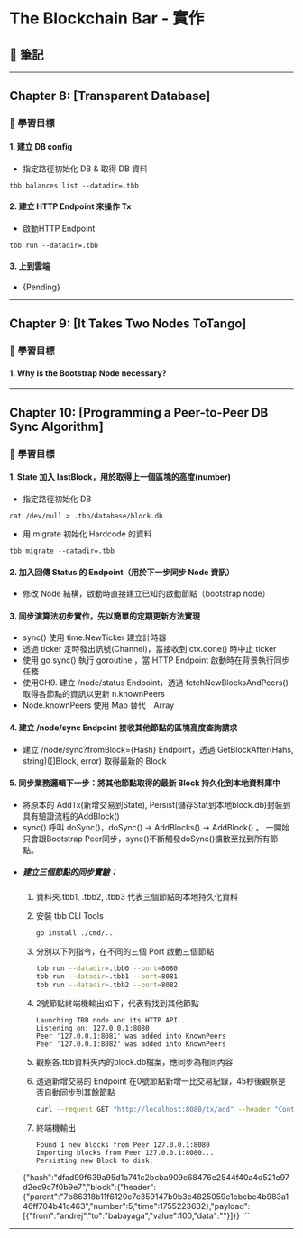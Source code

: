 # The Blockchain Bar - 實作

## 📝 筆記

---

## Chapter 8: [Transparent Database]

### 🎯 學習目標

#### 1. 建立 DB config
   - 指定路徑初始化 DB & 取得 DB 資料
   ```
   tbb balances list --datadir=.tbb
   ```

#### 2. 建立 HTTP Endpoint 來操作 Tx
   - 啟動HTTP Endpoint
   ```
   tbb run --datadir=.tbb
   ```

#### 3. 上到雲端
   - {Pending}

---

## Chapter 9: [It Takes Two Nodes ToTango]

### 🎯 學習目標

#### 1. Why is the Bootstrap Node necessary?

---

## Chapter 10: [Programming a Peer-to-Peer DB Sync Algorithm]

### 🎯 學習目標

#### 1. State 加入 lastBlock，用於取得上一個區塊的高度(number)
   - 指定路徑初始化 DB
   ```
   cat /dev/null > .tbb/database/block.db
   ```

   - 用 migrate 初始化 Hardcode 的資料
   ```
   tbb migrate --datadir=.tbb
   ```

#### 2. 加入回傳 Status 的 Endpoint（用於下一步同步 Node 資訊）
   - 修改 Node 結構，啟動時直接建立已知的啟動節點（bootstrap node）

#### 3. 同步演算法初步實作，先以簡單的定期更新方法實現
   - sync() 使用 time.NewTicker 建立計時器
   - 透過 ticker 定時發出訊號(Channel)，當接收到 ctx.done() 時中止 ticker
   - 使用 go sync() 執行 goroutine ，當 HTTP Endpoint 啟動時在背景執行同步任務
   - 使用CH9. 建立 /node/status Endpoint，透過 fetchNewBlocksAndPeers() 取得各節點的資訊以更新 n.knownPeers
   - Node.knownPeers 使用 Map 替代　Array

#### 4. 建立 /node/sync Endpoint 接收其他節點的區塊高度查詢請求
   - 建立 /node/sync?fromBlock={Hash} Endpoint，透過 GetBlockAfter(Hahs, string)([]Block, error) 取得最新的 Block

#### 5. 同步業務邏輯下一步：將其他節點取得的最新 Block 持久化到本地資料庫中
   - 將原本的 AddTx(新增交易到State), Persist(儲存Stat到本地block.db)封裝到具有驗證流程的AddBlock()
   - sync() 呼叫 doSync()，doSync() -> AddBlocks() -> AddBlock() 。 一開始只會跟Bootstrap Peer同步，sync()不斷觸發doSync()擴散至找到所有節點。
   - ##### 建立三個節點的同步實驗：
      1. 資料夾.tbb1, .tbb2, .tbb3 代表三個節點的本地持久化資料

      2. 安裝 tbb CLI Tools
         ```bash
         go install ./cmd/...
         ```
      
      3. 分別以下列指令，在不同的三個 Port 啟動三個節點
         ```bash
         tbb run --datadir=.tbb0 --port=8080
         tbb run --datadir=.tbb1 --port=8081
         tbb run --datadir=.tbb2 --port=8082
         ```

      4. 2號節點終端機輸出如下，代表有找到其他節點
         ```text
         Launching TBB node and its HTTP API...
         Listening on: 127.0.0.1:8080
         Peer '127.0.0.1:8081' was added into KnownPeers
         Peer '127.0.0.1:8082' was added into KnownPeers
         ```

      5. 觀察各.tbb資料夾內的block.db檔案，應同步為相同內容

      6. 透過新增交易的 Endpoint 在0號節點新增一比交易紀錄，45秒後觀察是否自動同步到其餘節點
         ```bash
         curl --request GET "http://localhost:8080/tx/add" --header "Content-Type: application/json" --data-raw "{\"from\":\"andrej\",\"to\":\"babayaga\",\"value\":100}"
         ```

      7. 終端機輸出
         ```text
         Found 1 new blocks from Peer 127.0.0.1:8080
         Importing blocks from Peer 127.0.0.1:8080...
         Persisting new Block to disk:
        {"hash":"dfad99f639a95d1a741c2bcba909c68476e2544f40a4d521e97d2ec9c7f0b9e7","block":{"header":{"parent":"7b86318b11f6120c7e359147b9b3c4825059e1ebebc4b983a146ff704b41c463","number":5,"time":1755223632},"payload":[{"from":"andrej","to":"babayaga","value":100,"data":""}]}}
         ```
         
---